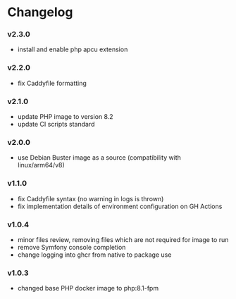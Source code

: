 # Changelog

### v2.3.0
- install and enable php apcu extension

### v2.2.0
- fix Caddyfile formatting

### v2.1.0
- update PHP image to version 8.2
- update CI scripts standard

### v2.0.0
- use Debian Buster image as a source (compatibility with linux/arm64/v8)

### v1.1.0
- fix Caddyfile syntax (no warning in logs is thrown)
- fix implementation details of environment configuration on GH Actions

### v1.0.4
- minor files review, removing files which are not required for image to run
- remove Symfony console completion
- change logging into ghcr from native to package use

### v1.0.3
- changed base PHP docker image to php:8.1-fpm
